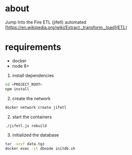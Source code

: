 # about 
Jump Into the Fire ETL (jifetl)
automated [https://en.wikipedia.org/wiki/Extract,_transform,_load](ETL)

# requirements
- docker
- node 8+ 

1. install dependencies
```bash
cd <PROJECT_ROOT>
npm install
```

2. create the network
```bash
docker network create jifetl
```

2. start the containers
```bash
./jifetl.js rebuild
```

3. initialized the database
```bash
tar -xzvf data.tgz
docker exec -it dbnode initdb.sh
```
